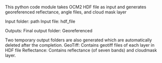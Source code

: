 This python code module takes OCM2 HDF file as input and generates georeferenced reflectance, angle files, and cloud mask layer

Input folder: path
Input file: hdf_file

Outputs:
Final output folder: Georeferenced

Two temporary output folders are also generated which are automatically deleted after the completion.
GeoTiff: Contains geotiff files of each layer in HDF file
Reflectance: Contains reflectance (of seven bands) and cloudmask layer. 
